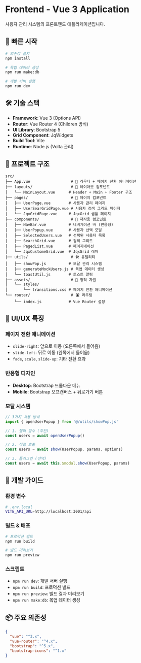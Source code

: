 # Frontend - Vue 3 Application

사용자 관리 시스템의 프론트엔드 애플리케이션입니다.

## 🚀 빠른 시작

```bash
# 의존성 설치
npm install

# 목업 데이터 생성
npm run make:db

# 개발 서버 실행
npm run dev
```

## 🛠️ 기술 스택

- **Framework**: Vue 3 (Options API)
- **Router**: Vue Router 4 (Children 방식)
- **UI Library**: Bootstrap 5
- **Grid Component**: JqWidgets
- **Build Tool**: Vite
- **Runtime**: Node.js (Volta 관리)

## 📁 프로젝트 구조

```
src/
├── App.vue                  # 🎯 라우터 + 페이지 전환 애니메이션
├── layouts/                 # 📐 레이아웃 컴포넌트
│   └── MainLayout.vue      # Header + Main + Footer 구조
├── pages/                   # 📄 페이지 컴포넌트
│   ├── UserPage.vue        # 사용자 관리 페이지
│   ├── UserSearGridPage.vue # 사용자 검색 그리드 페이지
│   └── JqxGridPage.vue     # JqxGrid 샘플 페이지
├── components/              # 🧩 재사용 컴포넌트
│   ├── NavBar.vue          # 네비게이션 바 (반응형)
│   ├── UserPopup.vue       # 사용자 선택 모달
│   ├── SelectedUsers.vue   # 선택된 사용자 목록
│   ├── SearchGrid.vue      # 검색 그리드
│   ├── PagedList.vue       # 페이지네이션
│   └── JqxCustomeGrid.vue  # JqxGrid 래퍼
├── utils/                   # 🛠️ 유틸리티
│   ├── showPop.js          # 모달 관리 시스템
│   ├── generateMockUsers.js # 목업 데이터 생성
│   └── toastUtil.js        # 토스트 알림
├── assets/                  # 🎨 정적 자원
│   └── styles/
│       └── transitions.css # 페이지 전환 애니메이션
└── router/                  # 🛣️ 라우팅
    └── index.js            # Vue Router 설정
```

## 🎨 UI/UX 특징

### 페이지 전환 애니메이션

- `slide-right`: 앞으로 이동 (오른쪽에서 들어옴)
- `slide-left`: 뒤로 이동 (왼쪽에서 들어옴)
- `fade`, `scale`, `slide-up`: 기타 전환 효과

### 반응형 디자인

- **Desktop**: Bootstrap 드롭다운 메뉴
- **Mobile**: Bootstrap 오프캔버스 + 뒤로가기 버튼

### 모달 시스템

```javascript
// 3가지 사용 방식
import { openUserPopup } from '@/utils/showPop.js'

// 1. 헬퍼 함수 (추천)
const users = await openUserPopup()

// 2. 직접 호출
const users = await show(UserPopup, params, options)

// 3. 플러그인 (전역)
const users = await this.$modal.show(UserPopup, params)
```

## 🔧 개발 가이드

### 환경 변수

```bash
# .env.local
VITE_API_URL=http://localhost:3001/api
```

### 빌드 & 배포

```bash
# 프로덕션 빌드
npm run build

# 빌드 미리보기
npm run preview
```

### 스크립트

- `npm run dev`: 개발 서버 실행
- `npm run build`: 프로덕션 빌드
- `npm run preview`: 빌드 결과 미리보기
- `npm run make:db`: 목업 데이터 생성

## 📦 주요 의존성

```json
{
  "vue": "^3.x",
  "vue-router": "^4.x",
  "bootstrap": "^5.x",
  "bootstrap-icons": "^1.x"
}
```
